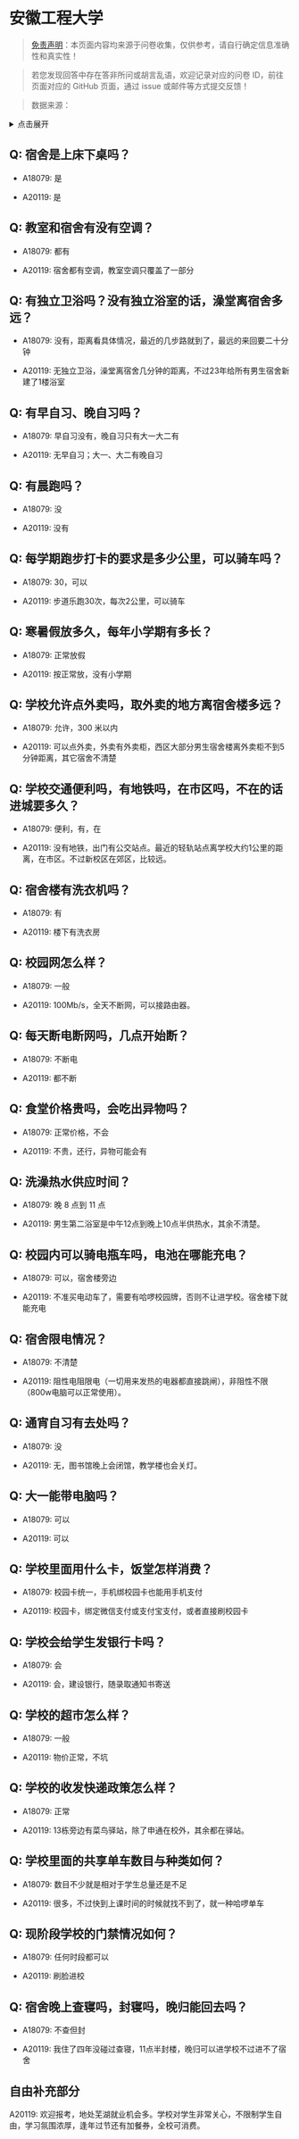 # 安徽工程大学

> [免责声明](https://colleges.chat/#_3)：本页面内容均来源于问卷收集，仅供参考，请自行确定信息准确性和真实性！

> 若您发现回答中存在答非所问或胡言乱语，欢迎记录对应的问卷 ID，前往页面对应的 GitHub 页面，通过 issue 或邮件等方式提交反馈！

> 数据来源：

<details><summary>点击展开</summary>
<ul>
<li>A18079: 匿名 (2023 年 06 月)</li>
<li>A20119: 匿名 (2023 年 06 月)</li>
</ul>
</details>

## Q: 宿舍是上床下桌吗？

- A18079: 是

- A20119: 是

## Q: 教室和宿舍有没有空调？

- A18079: 都有

- A20119: 宿舍都有空调，教室空调只覆盖了一部分

## Q: 有独立卫浴吗？没有独立浴室的话，澡堂离宿舍多远？

- A18079: 没有，距离看具体情况，最近的几步路就到了，最远的来回要二十分钟

- A20119: 无独立卫浴，澡堂离宿舍几分钟的距离，不过23年给所有男生宿舍新建了1楼浴室

## Q: 有早自习、晚自习吗？

- A18079: 早自习没有，晚自习只有大一大二有

- A20119: 无早自习；大一、大二有晚自习

## Q: 有晨跑吗？

- A18079: 没

- A20119: 没有

## Q: 每学期跑步打卡的要求是多少公里，可以骑车吗？

- A18079: 30，可以

- A20119: 步道乐跑30次，每次2公里，可以骑车

## Q: 寒暑假放多久，每年小学期有多长？

- A18079: 正常放假

- A20119: 按正常放，没有小学期

## Q: 学校允许点外卖吗，取外卖的地方离宿舍楼多远？

- A18079: 允许，300 米以内

- A20119: 可以点外卖，外卖有外卖柜，西区大部分男生宿舍楼离外卖柜不到5分钟距离，其它宿舍不清楚

## Q: 学校交通便利吗，有地铁吗，在市区吗，不在的话进城要多久？

- A18079: 便利，有，在

- A20119: 没有地铁，出门有公交站点。最近的轻轨站点离学校大约1公里的距离，在市区。不过新校区在郊区，比较远。

## Q: 宿舍楼有洗衣机吗？

- A18079: 有

- A20119: 楼下有洗衣房

## Q: 校园网怎么样？

- A18079: 一般

- A20119: 100Mb/s，全天不断网，可以接路由器。

## Q: 每天断电断网吗，几点开始断？

- A18079: 不断电

- A20119: 都不断

## Q: 食堂价格贵吗，会吃出异物吗？

- A18079: 正常价格，不会

- A20119: 不贵，还行，异物可能会有

## Q: 洗澡热水供应时间？

- A18079: 晚 8 点到 11 点

- A20119: 男生第二浴室是中午12点到晚上10点半供热水，其余不清楚。

## Q: 校园内可以骑电瓶车吗，电池在哪能充电？

- A18079: 可以，宿舍楼旁边

- A20119: 不准买电动车了，需要有哈啰校园牌，否则不让进学校。宿舍楼下就能充电

## Q: 宿舍限电情况？

- A18079: 不清楚

- A20119: 阻性电阻限电（一切用来发热的电器都直接跳闸），非阻性不限（800w电脑可以正常使用）。

## Q: 通宵自习有去处吗？

- A18079: 没

- A20119: 无，图书馆晚上会闭馆，教学楼也会关灯。

## Q: 大一能带电脑吗？

- A18079: 可以

- A20119: 可以

## Q: 学校里面用什么卡，饭堂怎样消费？

- A18079: 校园卡统一，手机绑校园卡也能用手机支付

- A20119: 校园卡，绑定微信支付或支付宝支付，或者直接刷校园卡

## Q: 学校会给学生发银行卡吗？

- A18079: 会

- A20119: 会，建设银行，随录取通知书寄送

## Q: 学校的超市怎么样？

- A18079: 一般

- A20119: 物价正常，不坑

## Q: 学校的收发快递政策怎么样？

- A18079: 正常

- A20119: 13栋旁边有菜鸟驿站，除了申通在校外，其余都在驿站。

## Q: 学校里面的共享单车数目与种类如何？

- A18079: 数目不少就是相对于学生总量还是不足

- A20119: 很多，不过快到上课时间的时候就找不到了，就一种哈啰单车

## Q: 现阶段学校的门禁情况如何？

- A18079: 任何时段都可以

- A20119: 刷脸进校

## Q: 宿舍晚上查寝吗，封寝吗，晚归能回去吗？

- A18079: 不查但封

- A20119: 我住了四年没碰过查寝，11点半封楼，晚归可以进学校不过进不了宿舍

## 自由补充部分

A20119: 欢迎报考，地处芜湖就业机会多。学校对学生非常关心，不限制学生自由，学习氛围浓厚，逢年过节还有加餐券，全校可消费。
